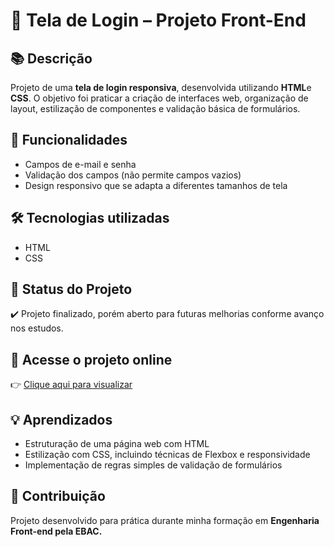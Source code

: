 # 🔐 Tela de Login – Projeto Front-End  

## 📚 Descrição  
Projeto de uma **tela de login responsiva**, desenvolvida utilizando **HTML**e **CSS**. O objetivo foi praticar a criação de interfaces web, organização de layout, estilização de componentes e validação básica de formulários.  

## 🚀 Funcionalidades  
- Campos de e-mail e senha  
- Validação dos campos (não permite campos vazios)  
- Design responsivo que se adapta a diferentes tamanhos de tela  

## 🛠️ Tecnologias utilizadas  
- HTML  
- CSS  

## 📄 Status do Projeto  
✔️ Projeto finalizado, porém aberto para futuras melhorias conforme avanço nos estudos.  

## 🔗 Acesse o projeto online  
👉 [Clique aqui para visualizar](https://hinayebitencourt.github.io/tela-de-login/)  

## 💡 Aprendizados  
- Estruturação de uma página web com HTML  
- Estilização com CSS, incluindo técnicas de Flexbox e responsividade   
- Implementação de regras simples de validação de formulários  

## 🤝 Contribuição  
Projeto desenvolvido para prática durante minha formação em **Engenharia Front-end pela EBAC.**  
